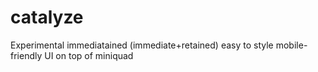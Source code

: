 # catalyze
Experimental immediatained (immediate+retained) easy to style mobile-friendly UI on top of miniquad
